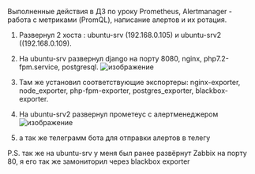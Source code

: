 Выполненные действия в ДЗ по уроку Prometheus, Alertmanager - работа с метриками (PromQL), написание алертов и их ротация.
1. Развернул 2 хоста : ubuntu-srv (192.168.0.105) и ubuntu-srv2 ((192.168.0.109).
2. На ubuntu-srv развернул django на порту 8080, nginx, php7.2-fpm.service, postgresql.
 ![изображение](https://user-images.githubusercontent.com/53178698/168393669-441a6c6c-70e8-4a3e-ba21-f1b4fa949532.png)
3. Там же установил соответствующие экспортеры: nginx-exporter, node_exporter, php-fpm-exporter, postgres_exporter, blackbox-exporter.
4. На ubuntu-srv2 развернул прометеус с алертменеджером 
 ![изображение](https://user-images.githubusercontent.com/53178698/168394729-7cb2289d-4753-4304-ba11-a4505378ea29.png)

5. а так же телеграмм бота для отправки алертов в телегу 


P.S.
так же на ubuntu-srv у меня был ранее развёрнут Zabbix на порту 80, я его так же замониторил через blackbox exporter

